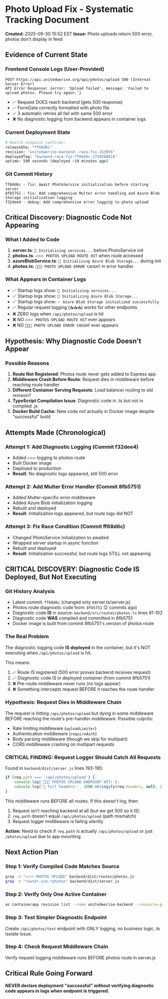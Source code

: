 # Photo Upload Fix - Systematic Tracking Document
**Created:** 2025-09-30 15:52 EST
**Issue:** Photo uploads return 500 error, photos don't display in feed

## Evidence of Current State

### Frontend Console Logs (User-Provided)
```
POST https://api.unitedwerise.org/api/photos/upload 500 (Internal Server Error)
API Error Response: {error: 'Upload failed', message: 'Failed to upload photos. Please try again.'}
```

- ✅ Request DOES reach backend (gets 500 response)
- ✅ FormData correctly formatted with photo file
- ✅ 3 automatic retries all fail with same 500 error
- ❌ No diagnostic logging from backend appears in container logs

### Current Deployment State
```bash
# Health endpoint confirms:
releaseSha: "ff68d6c"
revision: "unitedwerise-backend--race-fix-153955"
deployedTag: "backend-race-fix-ff68d6c-1759260818"
uptime: 590 seconds (deployed ~10 minutes ago)
```

### Git Commit History
```
ff68d6c - fix: Await PhotoService initialization before starting server
8fb5751 - fix: Add comprehensive Multer error handling and Azure Blob Storage initialization logging
f32dee4 - debug: Add comprehensive error logging to photo upload
```

## Critical Discovery: Diagnostic Code Not Appearing

### What I Added to Code
1. **server.ts**: `🚀 Initializing services...` before PhotoService init
2. **photos.ts**: `🔥🔥🔥 PHOTOS UPLOAD ROUTE HIT` when route accessed
3. **azureBlobService.ts**: `🔧 Initializing Azure Blob Storage...` during init
4. **photos.ts**: `🚨🚨🚨 PHOTO UPLOAD ERROR CAUGHT` in error handler

### What Appears in Container Logs
- ✅ Startup logs show: `🚀 Initializing services...`
- ✅ Startup logs show: `🔧 Initializing Azure Blob Storage...`
- ✅ Startup logs show: `✅ Azure Blob Storage initialized successfully`
- ✅ Regular request logging (`📥📥📥`) works for other endpoints
- ❌ ZERO logs when `/api/photos/upload` is hit
- ❌ NO `🔥🔥🔥 PHOTOS UPLOAD ROUTE HIT` ever appears
- ❌ NO `🚨🚨🚨 PHOTO UPLOAD ERROR CAUGHT` ever appears

## Hypothesis: Why Diagnostic Code Doesn't Appear

### Possible Reasons
1. **Route Not Registered**: Photos route never gets added to Express app
2. **Middleware Crash Before Route**: Request dies in middleware before reaching route handler
3. **Different Container Serving Requests**: Load balancer routing to old revision?
4. **TypeScript Compilation Issue**: Diagnostic code in .ts but not in compiled .js
5. **Docker Build Cache**: New code not actually in Docker image despite "successful" build

## Attempts Made (Chronological)

### Attempt 1: Add Diagnostic Logging (Commit f32dee4)
- Added `🔥🔥🔥` logging to photos route
- Built Docker image
- Deployed to production
- **Result**: No diagnostic logs appeared, still 500 error

### Attempt 2: Add Multer Error Handler (Commit 8fb5751)
- Added Multer-specific error middleware
- Added Azure Blob initialization logging
- Rebuilt and deployed
- **Result**: Initialization logs appeared, but route logs did NOT

### Attempt 3: Fix Race Condition (Commit ff68d6c)
- Changed PhotoService initialization to awaited
- Wrapped server startup in async function
- Rebuilt and deployed
- **Result**: Initialization successful, but route logs STILL not appearing

## CRITICAL DISCOVERY: Diagnostic Code IS Deployed, But Not Executing

### Git History Analysis
- Latest commit: `ff68d6c` (changed only server.ts/server.js)
- Photos route diagnostic code from: `8fb5751` (2 commits ago)
- Diagnostic code **IS** in source: `backend/src/routes/photos.ts` lines 91-102
- Diagnostic code **WAS** compiled and committed in 8fb5751
- Docker image is built from commit 8fb5751's version of photos route

### The Real Problem
The diagnostic logging code **IS deployed** in the container, but it's NOT executing when `/api/photos/upload` is hit.

This means:
1. ✅ Route IS registered (500 error proves backend receives request)
2. ✅ Diagnostic code IS in deployed container (from commit 8fb5751)
3. ❌ Pre-route middleware never runs (no logs appear)
4. ❌ Something intercepts request BEFORE it reaches the route handler

### Hypothesis: Request Dies in Middleware Chain
The request is hitting `/api/photos/upload` but dying in some middleware BEFORE reaching the route's pre-handler middleware. Possible culprits:
- Rate limiting middleware (`uploadLimiter`)
- Authentication middleware (`requireAuth`)
- Body parsing middleware (though we skip for multipart)
- CORS middleware crashing on multipart requests

### CRITICAL FINDING: Request Logger Should Catch All Requests
Found in `backend/dist/server.js` lines 193-195:
```javascript
if (req.path === '/api/photos/upload') {
    console.log('🎯🎯🎯 PHOTOS UPLOAD ENDPOINT HIT!');
    console.log('🎯 Full headers:', JSON.stringify(req.headers, null, 2));
}
```

This middleware runs BEFORE all routes. If this doesn't log, then:
1. Request isn't reaching backend at all (but we get 500 so it IS)
2. `req.path` doesn't equal `/api/photos/upload` (path mismatch)
3. Request logger middleware is failing silently

**Action:** Need to check if `req.path` is actually `/api/photos/upload` or just `/photos/upload` due to app mounting.

## Next Action Plan

### Step 1: Verify Compiled Code Matches Source
```bash
grep -n "🔥🔥🔥 PHOTOS UPLOAD" backend/dist/routes/photos.js
grep -n "router.use.*photos" backend/dist/server.js
```

### Step 2: Verify Only One Active Container
```bash
az containerapp revision list --name unitedwerise-backend --resource-group unitedwerise-rg
```

### Step 3: Test Simpler Diagnostic Endpoint
Create `/api/photos/test` endpoint with ONLY logging, no business logic, to isolate issue.

### Step 4: Check Request Middleware Chain
Verify request logging middleware runs BEFORE photos route in server.js

## Critical Rule Going Forward
**NEVER declare deployment "successful" without verifying diagnostic code appears in logs when endpoint is triggered.**
